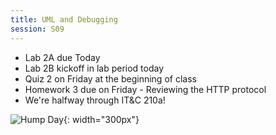 ```yaml
---
title: UML and Debugging
session: S09
---
```


* Lab 2A due Today
* Lab 2B kickoff in lab period today
* Quiz 2 on Friday at the beginning of class
* Homework 3 due on Friday - Reviewing the HTTP protocol
* We're halfway through IT&C 210a!

![Hump Day](images/humpday.png){: width="300px"}